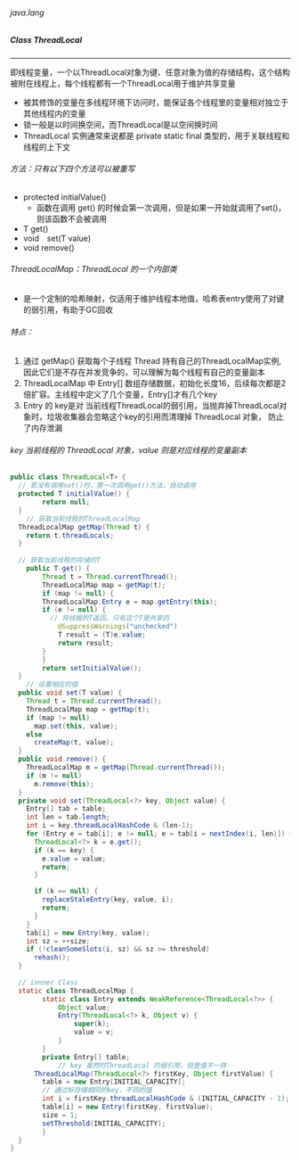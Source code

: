 ###### java.lang

##### Class ThreadLocal<T>

------

即线程变量，一个以ThreadLocal对象为键、任意对象为值的存储结构，这个结构被附在线程上，每个线程都有一个ThreadLocal用于维护共享变量

- 被其修饰的变量在多线程环境下访问时，能保证各个线程里的变量相对独立于其他线程内的变量
- 锁一般是以时间换空间，而ThreadLocal是以空间换时间
- ThreadLocal 实例通常来说都是 private static final 类型的，用于关联线程和线程的上下文

###### 方法：只有以下四个方法可以被重写

- protected initialValue() 
  - 函数在调用 get() 的时候会第一次调用，但是如果一开始就调用了set()，则该函数不会被调用
- T   get()
- void`  `set(T value)
- void remove()

###### ThreadLocalMap：ThreadLocal 的一个内部类

- 是一个定制的哈希映射，仅适用于维护线程本地值，哈希表entry使用了对键的弱引用，有助于GC回收

###### 特点：

1. 通过 getMap() 获取每个子线程 Thread 持有自己的ThreadLocalMap实例, 因此它们是不存在并发竞争的，可以理解为每个线程有自己的变量副本
2. ThreadLocalMap 中 Entry[] 数组存储数据，初始化长度16，后续每次都是2倍扩容。主线程中定义了几个变量，Entry[]才有几个key
3. Entry 的 key是对 当前线程ThreadLocal的弱引用，当抛弃掉ThreadLocal对象时，垃圾收集器会忽略这个key的引用而清理掉 ThreadLocal 对象， 防止了内存泄漏

###### key 当前线程的 ThreadLocal 对象，value 则是对应线程的变量副本

```java
public class ThreadLocal<T> {
  // 若没有调用set()时，第一次调用get()方法，自动调用
  protected T initialValue() {
        return null;
  }
 	// 获取当前线程的ThreadLocalMap
  ThreadLocalMap getMap(Thread t) {
    return t.threadLocals;
  }
  
  // 获取当前线程的存储的T
	public T get() {
  		Thread t = Thread.currentThread();
    	ThreadLocalMap map = getMap(t);
    	if (map != null) {
      	ThreadLocalMap.Entry e = map.getEntry(this);
      	if (e != null) {
          // 将线程的T返回，只有这个T是共享的
        	@SuppressWarnings("unchecked")
        	T result = (T)e.value;
        	return result;
      	}
   		}
   		return setInitialValue();
  }
	// 设置相应的值
  public void set(T value) {
    Thread t = Thread.currentThread();
    ThreadLocalMap map = getMap(t);
    if (map != null)
      map.set(this, value);
    else
      createMap(t, value);
  }
  public void remove() {
    ThreadLocalMap m = getMap(Thread.currentThread());
    if (m != null)
      m.remove(this);
  }
  private void set(ThreadLocal<?> key, Object value) {
    Entry[] tab = table;
    int len = tab.length;
    int i = key.threadLocalHashCode & (len-1);
    for (Entry e = tab[i]; e != null; e = tab[i = nextIndex(i, len)]) {
      ThreadLocal<?> k = e.get();
      if (k == key) {
        e.value = value;
        return;
      }

      if (k == null) {
        replaceStaleEntry(key, value, i);
        return;
      }
    }
    tab[i] = new Entry(key, value);
    int sz = ++size;
    if (!cleanSomeSlots(i, sz) && sz >= threshold)
      rehash();
  }
  
  // innner Class
  static class ThreadLocalMap {
        static class Entry extends WeakReference<ThreadLocal<?>> {
            Object value;
            Entry(ThreadLocal<?> k, Object v) {
                super(k);
                value = v;
            }
        }
        private Entry[] table;
			// key 虽然时ThreadLocal 的弱引用，但是值不一样
      ThreadLocalMap(ThreadLocal<?> firstKey, Object firstValue) {
        table = new Entry[INITIAL_CAPACITY];
        // 通过标存储相同的key，不同的值
        int i = firstKey.threadLocalHashCode & (INITIAL_CAPACITY - 1);
        table[i] = new Entry(firstKey, firstValue);
        size = 1;
        setThreshold(INITIAL_CAPACITY);
    	}
  }
}
```



